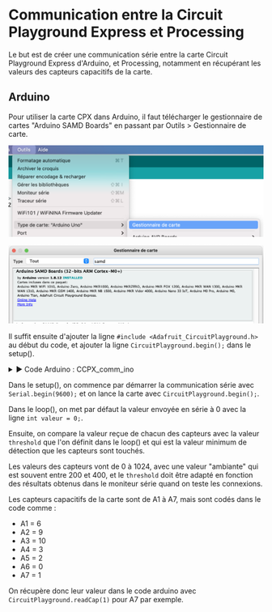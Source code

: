 # Communication entre la Circuit Playground Express et Processing

Le but est de créer une communication série entre la carte Circuit Playground Express d'Arduino, et Processing, notamment en récupérant les valeurs des capteurs capacitifs de la carte.

## Arduino

Pour utiliser la carte CPX dans Arduino, il faut télécharger le gestionnaire de cartes "Arduino SAMD Boards" en passant par Outils > Gestionnaire de carte.

![Screenshot de l'interface arduino](./images/screen1.png)

![Screenshot de l'interface arduino](./images/screen2.png)

Il suffit ensuite d'ajouter la ligne `#include <Adafruit_CircuitPlayground.h>` au début du code, et ajouter la ligne `CircuitPlayground.begin();` dans le setup().

<details>
  <summary> ▶️ Code Arduino : CCPX_comm_ino </summary>

  ```java
#include <Adafruit_CircuitPlayground.h>

int threshold;

void setup() {
  Serial.begin(9600);
  CircuitPlayground.begin();
}

void loop() {  
  int valeur = 0;
  threshold = 900;

  //capteur 6 = A1
  if (CircuitPlayground.readCap(6) > threshold) {
    valeur = 1;
    delay(10);
  }

  //capteur 9 = A2
  if (CircuitPlayground.readCap(9) > threshold) {
    valeur = 2;
    delay(10);
  }

  //capteur 10 = A3
  if (CircuitPlayground.readCap(10) > threshold) {
    valeur = 3;
    delay(10);
  }

  //capteur 3 = A4
  if (CircuitPlayground.readCap(3) > threshold) {
    valeur = 4;
    delay(10);
  }

  //capteur 2 = A5
  if (CircuitPlayground.readCap(2) > threshold) {
    valeur = 5;
    delay(10);
  }

  //capteur 0 = A6
  if (CircuitPlayground.readCap(0) > threshold) {
    valeur = 6;
    delay(10);
  }

  //capteur 1 = A7
  if (CircuitPlayground.readCap(1) > threshold) {
    valeur = 7;
    delay(10);
  }

  Serial.write(valeur);

}
``` 

</details>

Dans le setup(), on commence par démarrer la communication série avec `Serial.begin(9600);` et on lance la carte avec `CircuitPlayground.begin();`.

Dans le loop(), on met par défaut la valeur envoyée en série à 0 avec la ligne `int valeur = 0;`.

Ensuite, on compare la valeur reçue de chacun des capteurs avec la valeur `threshold` que l'on définit dans le loop() et qui est la valeur minimum de détection que les capteurs sont touchés.

Les valeurs des capteurs vont de 0 à 1024, avec une valeur "ambiante" qui est souvent entre 200 et 400, et le `threshold` doit être adapté en fonction des résultats obtenus dans le moniteur série quand on teste les connexions.

Les capteurs capacitifs de la carte sont de A1 à A7, mais sont codés dans le code comme :
- A1 = 6
- A2 = 9
- A3 = 10
- A4 = 3
- A5 = 2
- A6 = 0
- A7 = 1

On récupère donc leur valeur dans le code arduino avec `CircuitPlayground.readCap(1)` pour A7 par exemple.


